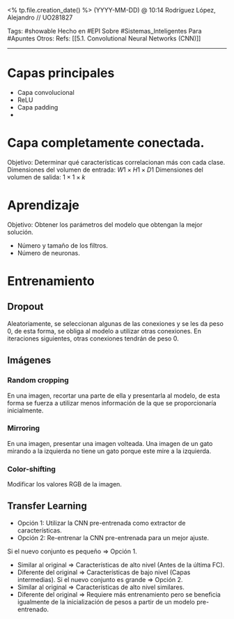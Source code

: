 <% tp.file.creation_date() %> (YYYY-MM-DD) @ 10:14
Rodríguez López, Alejandro // UO281827

Tags:
	#showable
	Hecho en #EPI
	Sobre #Sistemas_Inteligentes 
	Para #Apuntes 
	Otros:
	Refs:
		[[5.1. Convolutional Neural Networks (CNN)]]
<hr>

# Capas principales
- Capa convolucional
- ReLU
- Capa padding
-  

# Capa completamente conectada.
Objetivo: Determinar qué características correlacionan más con cada clase.
Dimensiones del volumen de entrada: $W1 \times H1 \times D1$
Dimensiones del volumen de salida: $1 \times 1 \times k$

# Aprendizaje
Objetivo: Obtener los parámetros del modelo que obtengan la mejor solución.
- Número y tamaño de los filtros.
- Número de neuronas.

# Entrenamiento
## Dropout
Aleatoriamente, se seleccionan algunas de las conexiones y se les da peso 0, de esta forma, se obliga al modelo a utilizar otras conexiones.
En iteraciones siguientes, otras conexiones tendrán de peso 0.

## Imágenes
### Random cropping
En una imagen, recortar una parte de ella y presentarla al modelo, de esta forma se fuerza a utilizar menos información de la que se proporcionaría inicialmente.

### Mirroring
En una imagen, presentar una imagen volteada. Una imagen de un gato mirando a la izquierda no tiene un gato porque este mire a la izquierda.

### Color-shifting
Modificar los valores RGB de la imagen.

## Transfer Learning
- Opción 1: Utilizar la CNN pre-entrenada como extractor de características.
- Opción 2: Re-entrenar la CNN pre-entrenada para un mejor ajuste.

Si el nuevo conjunto es pequeño => Opción 1.
- Similar al original => Características de alto nivel (Antes de la última FC).
- Diferente del original => Características de bajo nivel (Capas intermedias).
Si el nuevo conjunto es grande => Opción 2.
- Similar al original => Características de alto nivel similares.
- Diferente del original => Requiere más entrenamiento pero se beneficia igualmente de la inicialización de pesos a partir de un modelo pre-entrenado.

